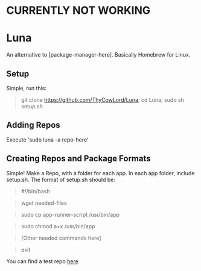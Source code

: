 # CURRENTLY NOT WORKING


# Luna
An alternative to [package-manager-here]. Basically Homebrew for Linux.

## Setup
Simple, run this:

> git clone https://github.com/ThyCowLord/Luna; cd Luna; sudo sh setup.sh

## Adding Repos
Execute 'sudo luna -a repo-here'

## Creating Repos and Package Formats
Simple! Make a Repo, with a folder for each app. In each app folder, include setup.sh. The format of setup.sh should be:

> #!/bin/bash

> wget needed-files 

> sudo cp app-runner-script /usr/bin/app

> sudo chmod a+x /usr/bin/app

> [Other needed commands here]

> exit

You can find a test repo [here](https://git.io/vxOzp)
